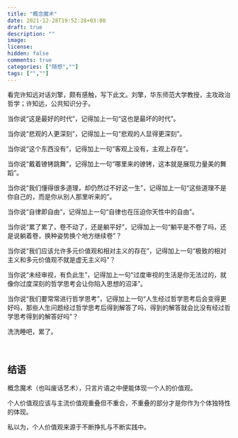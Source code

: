 ```yaml
---
title: "概念魔术"
date: 2021-12-28T19:52:28+03:00
draft: true
description: ""
image: 
license: 
hidden: false
comments: true
categories: ["随想",""]
tags: ["",""]
---
```


看完许知远对话刘擎，颇有感触，写下此文。刘擎，华东师范大学教授，主攻政治哲学；许知远，公共知识分子。

当你说“这是最好的时代”，记得加上一句“这也是最坏的时代”。

当你说“悲观的人更深刻”，记得加上一句“悲观的人显得更深刻”。

当你说“这个东西没有”，记得加上一句“客观上没有，主观上存在”。

当你说“戴着镣铐跳舞”，记得加上一句“哪里来的镣铐，这本就是展现力量美的舞蹈”。

当你说“我们懂得很多道理，却仍然过不好这一生”，记得加上一句“这些道理不是你自己的，而是你从别人那里听来的”。

当你说“自律即自由”，记得加上一句“自律也在压迫你天性中的自由”。

当你说“累了累了，卷不动了，还是躺平好”，记得加上一句“躺平是不卷了吗，还是说躺着卷，换种姿势换个地方继续卷”？

当你说“我们应该允许多元价值观和相对主义的存在”，记得加上一句“极致的相对主义和多元价值观不就是虚无主义吗”？

当你说“未经审视，有负此生”，记得加上一句“过度审视的生活是你无法过的，就像你过度深刻的哲学思考会让你陷入思想的沼泽”。

当你说“我们要常常进行哲学思考”，记得加上一句“人生经过哲学思考后会变得更好吗，那些人生问题经过哲学思考后得到解答了吗，得到的解答就会比没有经过哲学思考得到的解答好吗”？

洗洗睡吧，累了。

&nbsp;

## 结语

概念魔术（也叫废话艺术），只言片语之中便能体现一个人的价值观。

个人价值观应该与主流价值观重叠但不重合，不重叠的部分才是你作为个体独特性的体现。

私以为，个人价值观来源于不断挣扎与不断实践中。